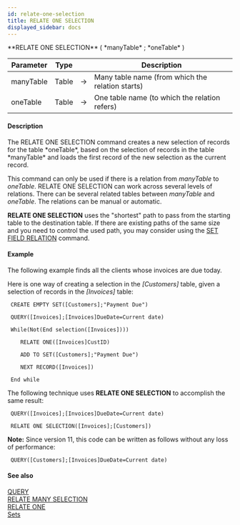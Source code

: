 ```yaml
---
id: relate-one-selection
title: RELATE ONE SELECTION
displayed_sidebar: docs
---
```


<!--REF #_command_.RELATE ONE SELECTION.Syntax-->**RELATE ONE SELECTION** ( *manyTable* ; *oneTable* )<!-- END REF-->
<!--REF #_command_.RELATE ONE SELECTION.Params-->
| Parameter | Type |  | Description |
| --- | --- | --- | --- |
| manyTable | Table | -> | Many table name (from which the relation starts) |
| oneTable | Table | -> | One table name (to which the relation refers) |

<!-- END REF-->

#### Description 

<!--REF #_command_.RELATE ONE SELECTION.Summary-->The RELATE ONE SELECTION command creates a new selection of records for the table *oneTable*, based on the selection of records in the table *manyTable* and loads the first record of the new selection as the current record.<!-- END REF--> 

This command can only be used if there is a relation from *manyTable* to *oneTable*. RELATE ONE SELECTION can work across several levels of relations. There can be several related tables between *manyTable* and *oneTable*. The relations can be manual or automatic.

**RELATE ONE SELECTION** uses the "shortest" path to pass from the starting table to the destination table. If there are existing paths of the same size and you need to control the used path, you may consider using the [SET FIELD RELATION](set-field-relation.md) command. 

#### Example 

The following example finds all the clients whose invoices are due today. 

Here is one way of creating a selection in the *\[Customers\]* table, given a selection of records in the *\[Invoices\]* table:

```4d
 CREATE EMPTY SET([Customers];"Payment Due")

 QUERY([Invoices];[Invoices]DueDate=Current date)

 While(Not(End selection([Invoices])))

    RELATE ONE([Invoices]CustID)

    ADD TO SET([Customers];"Payment Due")

    NEXT RECORD([Invoices])

 End while
```

The following technique uses **RELATE ONE SELECTION** to accomplish the same result:

```4d
 QUERY([Invoices];[Invoices]DueDate=Current date)

 RELATE ONE SELECTION([Invoices];[Customers])
```

**Note:** Since version 11, this code can be written as follows without any loss of performance:  

```4d
 QUERY([Customers];[Invoices]DueDate=Current date)
```

#### See also 
[QUERY](query.md)  
[RELATE MANY SELECTION](relate-many-selection.md)  
[RELATE ONE](relate-one.md)  
[Sets](../../4D/20-R6/Sets.300-6959005.en.html)  